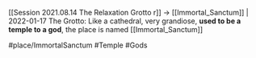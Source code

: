 [[Session 2021.08.14 The Relaxation Grotto r]] -> [[Immortal_Sanctum]] | 2022-01-17
The Grotto: Like a cathedral, very grandiose, **used to be a temple to a god**, the place is named [[Immortal_Sanctum]]

#place/ImmortalSanctum #Temple #Gods 